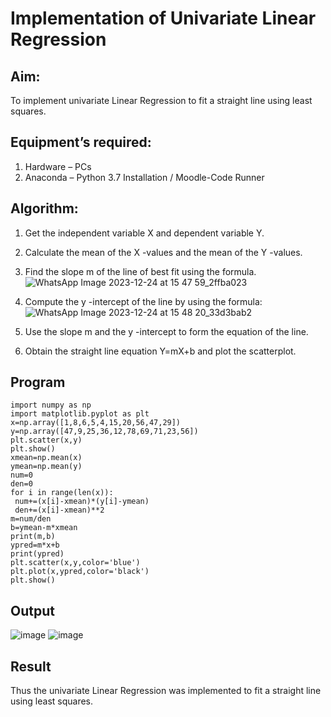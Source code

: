 # Implementation of Univariate Linear Regression
## Aim:
To implement univariate Linear Regression to fit a straight line using least squares.
## Equipment’s required:
1.	Hardware – PCs
2.	Anaconda – Python 3.7 Installation / Moodle-Code Runner
## Algorithm:
1.	Get the independent variable X and dependent variable Y.
2.	Calculate the mean of the X -values and the mean of the Y -values.
3.	Find the slope m of the line of best fit using the formula.
![WhatsApp Image 2023-12-24 at 15 47 59_2ffba023](https://github.com/Vigneshv-23/Univariate-Linear-Regression/assets/110780412/47d7e64e-e7a7-413e-a026-f484e2a08aee)

4.	Compute the y -intercept of the line by using the formula:
![WhatsApp Image 2023-12-24 at 15 48 20_33d3bab2](https://github.com/Vigneshv-23/Univariate-Linear-Regression/assets/110780412/3aa63e04-967d-447f-b2a2-eea0df14e2b8)

5.	Use the slope m and the y -intercept to form the equation of the line.
6.	Obtain the straight line equation Y=mX+b and plot the scatterplot.
## Program
```
import numpy as np
import matplotlib.pyplot as plt
x=np.array([1,8,6,5,4,15,20,56,47,29])
y=np.array([47,9,25,36,12,78,69,71,23,56])
plt.scatter(x,y)
plt.show()
xmean=np.mean(x)
ymean=np.mean(y)
num=0
den=0
for i in range(len(x)):
 num+=(x[i]-xmean)*(y[i]-ymean)
 den+=(x[i]-xmean)**2
m=num/den
b=ymean-m*xmean
print(m,b)
ypred=m*x+b
print(ypred)
plt.scatter(x,y,color='blue')
plt.plot(x,ypred,color='black')
plt.show()
```
## Output
![image](https://github.com/Vigneshv-23/Univariate-Linear-Regression/assets/110780412/1c0c417d-b061-40ce-b924-8f3210c9c79b)
![image](https://github.com/Vigneshv-23/Univariate-Linear-Regression/assets/110780412/391f933c-1781-4ca2-ab21-5f4232747090)



## Result
Thus the univariate Linear Regression was implemented to fit a straight line using least squares.
